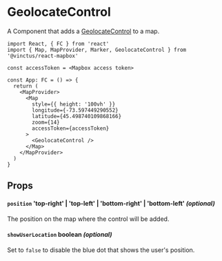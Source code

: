 GeolocateControl
================

A Component that adds a [GeolocateControl](https://docs.mapbox.com/mapbox-gl-js/api/markers/#geolocatecontrol) to a map.

```tsx
import React, { FC } from 'react'
import { Map, MapProvider, Marker, GeolocateControl } from '@vinctus/react-mapbox'

const accessToken = <Mapbox access token>

const App: FC = () => {
  return (
    <MapProvider>
      <Map
        style={{ height: '100vh' }}
        longitude={-73.597449290552}
        latitude={45.498740109868166}
        zoom={14}
        accessToken={accessToken}
      >
        <GeolocateControl />
      </Map>
    </MapProvider>
  )
}
```

Props
-----

#### `position` 'top-right' | 'top-left' | 'bottom-right' | 'bottom-left' *(optional)*

The position on the map where the control will be added.

#### `showUserLocation` boolean *(optional)*

Set to `false` to disable the blue dot that shows the user's position.
